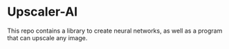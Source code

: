 # Upscaler-AI
This repo contains a library to create neural networks, as well as a program that can upscale any image.
